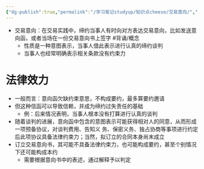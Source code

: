 ```yaml
---
{"dg-publish":true,"permalink":"/学习笔记studyup/知识点cheese/交易意向/","dgPassFrontmatter":true,"noteIcon":"","created":"2024-07-14T21:01:04.415+08:00","updated":"2024-10-13T16:36:33.610+08:00"}
---
```


- 交易意向：在交易实践中，缔约当事人有时向对方表达交易意向，比如发送意向函，或者当场在一份交易意向书上签字 #背诵/概念 
	- 性质是一种意图表示，当事人借此表示进行认真的缔约谈判
	- 当事人也经常明确表示相关条款没有约束力
# 法律效力
- 一般而言：意向函欠缺约束意思，不构成要约，最多算要约邀请
- 但这种信函可以导致信赖，并成为缔约过失责任的基础
	- 例：后来情况表明，当事人根本没有打算进行认真的谈判
- 随着谈判的进展，意向函中包含的意图表示可能获得相对人的同意，从而形成一项预备协议，对谈判费用、告知义 务、保密义务、独占协商等事项进行约定后此项协议具备法律约束力；当然，拟订立的合同本身尚末成立
- 订立交易意向书，其可能不具备法律约束力，也可能构成要约，甚至个别情况下还可能构成本约
	- 需要根据意向书中的表述，通过解释予以判定
